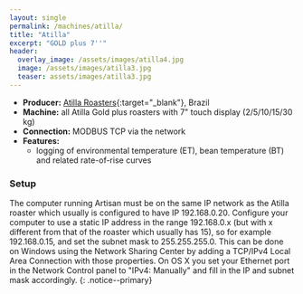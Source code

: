 ```yaml
---
layout: single
permalink: /machines/atilla/
title: "Atilla"
excerpt: "GOLD plus 7''"
header:
  overlay_image: /assets/images/atilla4.jpg
  image: /assets/images/atilla3.jpg
  teaser: assets/images/atilla3.jpg
---
```

* __Producer:__ [Atilla Roasters](http://www.atilla.com.br/){:target="_blank"}, Brazil
* __Machine:__ all Atilla Gold plus roasters with 7" touch display (2/5/10/15/30 kg)
* __Connection:__ MODBUS TCP via the network
* __Features:__ 
  - logging of environmental temperature (ET), bean temperature (BT) and related rate-of-rise curves

### Setup

The computer running Artisan must be on the same IP network as the Atilla roaster which usually is configured to have IP 192.168.0.20. Configure your computer to use a static IP address in the range 192.168.0.x (but with x different from that of the roaster which usually has 15), so for example 192.168.0.15, and set the subnet mask to 255.255.255.0. This can be done on Windows using the Network Sharing Center by adding a TCP/IPv4 Local Area Connection with those properties. On OS X you set your Ethernet port in the Network Control panel to "IPv4: Manually" and fill in the IP and subnet mask accordingly.
{: .notice--primary}